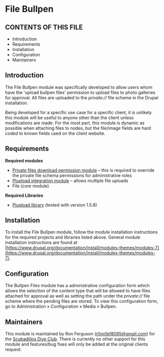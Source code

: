 File Bullpen
=============

CONTENTS OF THIS FILE
---------------------
   
 * Introduction
 * Requirements
 * Installation
 * Configuration
 * Maintainers
 
 
 Introduction
 ------------
 
 The File Bullpen module was specifically developed to allow users whom have the 'upload bullpen files' permission to upload files to photo galleries for approval. All files are uploaded to the <em>private://</em> file scheme in the Drupal installation.
 
 Being developed for a specific use case for a specific client, it is unlikely this module will be useful to anyone other than the client unless modifications are made. For the most part, this module is dynamic as possible when attaching files to nodes, but the file/image fields are hard coded to known fields used on the client website.
 
 Requirements
 ------------
 
 <strong>Required modules</strong>
 
 * [Private files download permission module](http://drupal.org/project/private_files_download_permission) &ndash; this is required to override the private file schema permissions for administrative roles
 * [Plupload integration module](http://drupal.org/project/plupload) &ndash; allows multiple file uploads
 * File (core module)
 
 <strong>Required Libraries</strong>
 
 * [Plupload library](http://www.plupload.com) (tested with version 1.5.8)
 
 
 Installation
 ------------
 
 To install the File Bullpen module, follow the module installation instructions for the required projects and libraries listed above. General module installation instructions are found at [https://www.drupal.org/documentation/install/modules-themes/modules-7](https://www.drupal.org/documentation/install/modules-themes/modules-7).
 
 Configuration
 -------------
 
 The Bullpen Files module has a administrative configuration form which allows the selection of the content type that will be allowed to have files attached for approval as well as setting the path under the <em>private://</em> file scheme where the pending files are stored. To view this configuration form, go to Administration &#187; Configuration &#187; Media &#187; Bullpen.
 
 Maintainers
 -----------
 This module is maintained by Ron Ferguson (<r0nn1ef8085@gmail.com>) for the [Scubadillos Dive Club](http://www.scubadillos.org). There is currently no other support for this module and features/bug fixes will only be added at the original clients request.